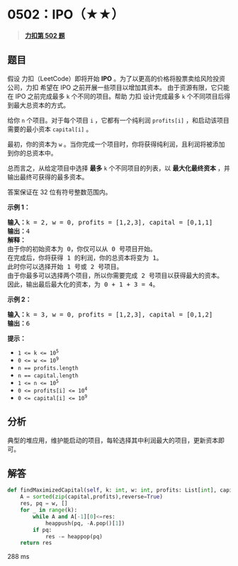 # 0502：IPO（★★）


> <u>**[力扣第 502 题](https://leetcode.cn/problems/ipo/)**</u>

## 题目

<p>假设 力扣（LeetCode）即将开始 <strong>IPO</strong> 。为了以更高的价格将股票卖给风险投资公司，力扣 希望在 IPO 之前开展一些项目以增加其资本。 由于资源有限，它只能在 IPO 之前完成最多 <code>k</code> 个不同的项目。帮助 力扣 设计完成最多 <code>k</code> 个不同项目后得到最大总资本的方式。</p>

<p>给你 <code>n</code> 个项目。对于每个项目 <code>i</code><strong> </strong>，它都有一个纯利润 <code>profits[i]</code> ，和启动该项目需要的最小资本 <code>capital[i]</code> 。</p>

<p>最初，你的资本为 <code>w</code> 。当你完成一个项目时，你将获得纯利润，且利润将被添加到你的总资本中。</p>

<p>总而言之，从给定项目中选择 <strong>最多</strong> <code>k</code> 个不同项目的列表，以 <strong>最大化最终资本</strong> ，并输出最终可获得的最多资本。</p>

<p>答案保证在 32 位有符号整数范围内。</p>



<p><strong>示例 1：</strong></p>

<pre>
<strong>输入：</strong>k = 2, w = 0, profits = [1,2,3], capital = [0,1,1]
<strong>输出：</strong>4
<strong>解释：
</strong>由于你的初始资本为 0，你仅可以从 0 号项目开始。
在完成后，你将获得 1 的利润，你的总资本将变为 1。
此时你可以选择开始 1 号或 2 号项目。
由于你最多可以选择两个项目，所以你需要完成 2 号项目以获得最大的资本。
因此，输出最后最大化的资本，为 0 + 1 + 3 = 4。
</pre>

<p><strong>示例 2：</strong></p>

<pre>
<strong>输入：</strong>k = 3, w = 0, profits = [1,2,3], capital = [0,1,2]
<strong>输出：</strong>6
</pre>



<p><strong>提示：</strong></p>

<ul>
<li><code>1 &lt;= k &lt;= 10<sup>5</sup></code></li>
<li><code>0 &lt;= w &lt;= 10<sup>9</sup></code></li>
<li><code>n == profits.length</code></li>
<li><code>n == capital.length</code></li>
<li><code>1 &lt;= n &lt;= 10<sup>5</sup></code></li>
<li><code>0 &lt;= profits[i] &lt;= 10<sup>4</sup></code></li>
<li><code>0 &lt;= capital[i] &lt;= 10<sup>9</sup></code></li>
</ul>


## 分析

典型的堆应用，维护能启动的项目，每轮选择其中利润最大的项目，更新资本即可。

## 解答

```python
def findMaximizedCapital(self, k: int, w: int, profits: List[int], capital: List[int]) -> int:
	A = sorted(zip(capital,profits),reverse=True)
	res, pq = w, []
	for _ in range(k):
		while A and A[-1][0]<=res:
			heappush(pq, -A.pop()[1])
		if pq:
			res -= heappop(pq)
	return res
```

288 ms

